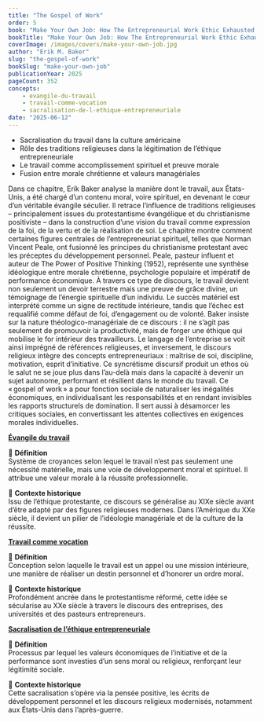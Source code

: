 ```yaml
---
title: "The Gospel of Work"
order: 5
book: "Make Your Own Job: How The Entrepreneurial Work Ethic Exhausted America"
bookTitle: "Make Your Own Job: How The Entrepreneurial Work Ethic Exhausted America"
coverImage: /images/covers/make-your-own-job.jpg
author: "Erik M. Baker"
slug: "the-gospel-of-work"
bookSlug: "make-your-own-job"
publicationYear: 2025
pageCount: 352
concepts:
    - evangile-du-travail
    - travail-comme-vocation
    - sacralisation-de-l-ethique-entrepreneuriale
date: "2025-06-12"
---
```


<!--themes:start-->
- Sacralisation du travail dans la culture américaine
- Rôle des traditions religieuses dans la légitimation de l’éthique entrepreneuriale
- Le travail comme accomplissement spirituel et preuve morale
- Fusion entre morale chrétienne et valeurs managériales
<!--themes:end--> 

<!--summary:start-->
Dans ce chapitre, Erik Baker analyse la manière dont le travail, aux États-Unis, a été chargé d’un contenu moral, voire spirituel, en devenant le cœur d’un véritable évangile séculier. Il retrace l’influence de traditions religieuses – principalement issues du protestantisme évangélique et du christianisme positiviste – dans la construction d’une vision du travail comme expression de la foi, de la vertu et de la réalisation de soi.
Le chapitre montre comment certaines figures centrales de l’entrepreneuriat spirituel, telles que Norman Vincent Peale, ont fusionné les principes du christianisme protestant avec les préceptes du développement personnel. Peale, pasteur influent et auteur de The Power of Positive Thinking (1952), représente une synthèse idéologique entre morale chrétienne, psychologie populaire et impératif de performance économique. À travers ce type de discours, le travail devient non seulement un devoir terrestre mais une preuve de grâce divine, un témoignage de l’énergie spirituelle d’un individu. Le succès matériel est interprété comme un signe de rectitude intérieure, tandis que l’échec est requalifié comme défaut de foi, d’engagement ou de volonté.
Baker insiste sur la nature théologico-managériale de ce discours : il ne s’agit pas seulement de promouvoir la productivité, mais de forger une éthique qui mobilise le for intérieur des travailleurs. Le langage de l’entreprise se voit ainsi imprégné de références religieuses, et inversement, le discours religieux intègre des concepts entrepreneuriaux : maîtrise de soi, discipline, motivation, esprit d’initiative. Ce syncrétisme discursif produit un ethos où le salut ne se joue plus dans l’au-delà mais dans la capacité à devenir un sujet autonome, performant et résilient dans le monde du travail.
Ce « gospel of work » a pour fonction sociale de naturaliser les inégalités économiques, en individualisant les responsabilités et en rendant invisibles les rapports structurels de domination. Il sert aussi à désamorcer les critiques sociales, en convertissant les attentes collectives en exigences morales individuelles.

<!--summary:end-->

<!--concepts:start-->

[**Évangile du travail**](/concepts/evangile-du-travail)

🔹 **Définition**  
Système de croyances selon lequel le travail n’est pas seulement une nécessité matérielle, mais une voie de développement moral et spirituel. Il attribue une valeur morale à la réussite professionnelle.

🔹 **Contexte historique**  
Issu de l’éthique protestante, ce discours se généralise au XIXe siècle avant d’être adapté par des figures religieuses modernes. Dans l’Amérique du XXe siècle, il devient un pilier de l’idéologie managériale et de la culture de la réussite.

[**Travail comme vocation**](/concepts/travail-comme-vocation)

🔹 **Définition**  
Conception selon laquelle le travail est un appel ou une mission intérieure, une manière de réaliser un destin personnel et d’honorer un ordre moral.

🔹 **Contexte historique**  
Profondément ancrée dans le protestantisme réformé, cette idée se sécularise au XXe siècle à travers le discours des entreprises, des universités et des pasteurs entrepreneurs.

[**Sacralisation de l’éthique entrepreneuriale**](/concepts/sacralisation-de-l-ethique-entrepreneuriale)

🔹 **Définition**  
Processus par lequel les valeurs économiques de l’initiative et de la performance sont investies d’un sens moral ou religieux, renforçant leur légitimité sociale.

🔹 **Contexte historique**  
Cette sacralisation s’opère via la pensée positive, les écrits de développement personnel et les discours religieux modernisés, notamment aux États-Unis dans l’après-guerre.

<!--concepts:end-->
